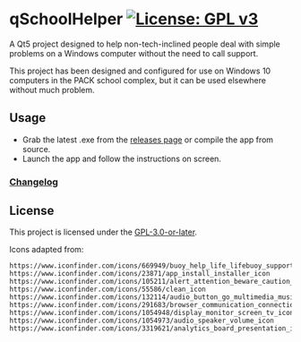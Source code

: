 # qSchoolHelper   [![License: GPL v3](https://img.shields.io/badge/License-GPLv3-blue.svg)](https://www.gnu.org/licenses/gpl-3.0)

A Qt5 project designed to help non-tech-inclined people deal with simple problems on a Windows computer without the need to call support. 

This project has been designed and configured for use on Windows 10 computers in the PACK school complex, but it can be used elsewhere without much problem.

## Usage

- Grab the latest .exe from the [releases page](https://gitlab.com/Atrate/qschoolhelper/releases) or compile the app from source.
- Launch the app and follow the instructions on screen.

### [Changelog](./CHANGELOG)

## License
This project is licensed under the [GPL-3.0-or-later](https://www.gnu.org/licenses/gpl-3.0.html).

Icons adapted from:
```
https://www.iconfinder.com/icons/669949/buoy_help_life_lifebuoy_support_icon
https://www.iconfinder.com/icons/23871/app_install_installer_icon
https://www.iconfinder.com/icons/105211/alert_attention_beware_caution_cautious_danger_error_exclamation_hanger_help_important_mark_message_problem_prompt_warning_icon
https://www.iconfinder.com/icons/55586/clean_icon
https://www.iconfinder.com/icons/132114/audio_button_go_multimedia_music_play_start_video_icon
https://www.iconfinder.com/icons/291683/browser_communication_connection_firefox_fox_globe_internet_mozilla_network_web_icon
https://www.iconfinder.com/icons/1054948/display_monitor_screen_tv_icon
https://www.iconfinder.com/icons/1054973/audio_speaker_volume_icon
https://www.iconfinder.com/icons/3319621/analytics_board_presentation_icon
``` 
